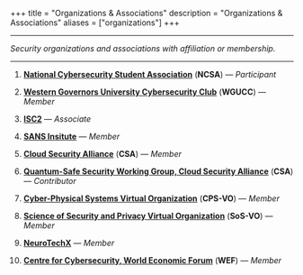 +++
title = "Organizations & Associations"
description = "Organizations & Associations"
aliases = ["organizations"]
+++

---

*Security organizations and associations with affiliation or membership.*

---

1. [**National Cybersecurity Student Association**](https://www.cyberstudents.org/) (**NCSA**) — *Participant*

2. [**Western Governors University Cybersecurity Club**](https://www.wgu.edu/online-it-degrees/cyber-club.html) (**WGUCC**) — *Member*

3. [**ISC2**](https://www.isc2.org/) — *Associate*

4. [**SANS Insitute**](https://www.sans.org/) — *Member*

5. [**Cloud Security Alliance**](https://cloudsecurityalliance.org/) (**CSA**) — *Member*

6. [**Quantum-Safe Security Working Group, Cloud Security Alliance**](https://cloudsecurityalliance.org/research/working-groups/quantum-safe-security) (**CSA**) — *Contributor*

7. [**Cyber-Physical Systems Virtual Organization**](https://cps-vo.org/node/1) (**CPS-VO**) — *Member*

8. [**Science of Security and Privacy Virtual Organization**](https://cps-vo.org/node/1) (**SoS-VO**) — *Member*

9. [**NeuroTechX**](https://neurotechx.com/) — *Member*

10. [**Centre for Cybersecurity, World Economic Forum**](https://centres.weforum.org/centre-for-cybersecurity/home) (**WEF**) — *Member*
